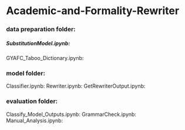 # Academic-and-Formality-Rewriter
### data preparation folder:
##### SubstitutionModel.ipynb:
GYAFC_Taboo_Dictionary.ipynb:

### model folder:
Classifier.ipynb:
Rewriter.ipynb:
GetRewriterOutput.ipynb:

### evaluation folder:
Classify_Model_Outputs.ipynb:
GrammarCheck.ipynb:
Manual_Analysis.ipynb:

